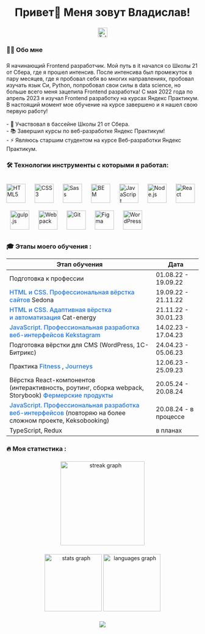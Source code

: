 ###

<h1 align="center">Привет👋 Меня зовут Владислав!</h1>

###

<div align="center">
  <a href="https://t.me/vlados66625" target="_blank">
    <img src="https://img.shields.io/static/v1?message=Telegram&logo=telegram&label=&color=2CA5E0&logoColor=white&labelColor=&style=for-the-badge" height="25" alt="Telegram"  />
  </a>
</div>

###

<h3 align="left">👩‍💻  Обо мне</h3>

###

<p align="left">Я начинающий Frontend разработчик. Мой путь в it начался со Школы 21 от Сбера, где я прошел интенсив. После интенсива был промежуток в пару месяцев, где я пробовал себя во многих направлениях, пробовал изучать язык Си, Python, попробовал свои силы в data science, но больше всего меня зацепила Frontend разработка! С мая 2022 года по апрель 2023 я изучал Frontend разработку на курсах Яндекс Практикум. В настоящий момент мое обучение на курсе завершено и я нашел свою первую работу!<br><br>- 🔭 Участвовал в бассейне Школы 21 от Сбера.<br>- 📚 Завершил курсы по веб-разработке Яндекс Практикум!<br>- ⚡ Являюсь старшим студентом на курсе Веб-разработки Яндекс Практикум.</p>

###

<h3 align="left">🛠 Технологии инструменты с которыми я работал:</h3>

###

<div align="left">  
<a href="https://en.wikipedia.org/wiki/HTML5" target="_blank"><img style="margin: 10px 10px 10px 0" src="https://profilinator.rishav.dev/skills-assets/html5-original-wordmark.svg" alt="HTML5" height="50" /></a>  
<a href="https://www.w3schools.com/css/" target="_blank"><img style="margin: 10px" src="https://profilinator.rishav.dev/skills-assets/css3-original-wordmark.svg" alt="CSS3" height="50" /></a>  
<a href="https://sass-lang.com/" target="_blank"><img style="margin: 10px" src="https://profilinator.rishav.dev/skills-assets/sass-original.svg" alt="Sass" height="50" /></a>  
<a href="http://getbem.com/" target="_blank"><img style="margin: 10px" src="https://profilinator.rishav.dev/skills-assets/bem.svg" alt="BEM" height="50" /></a>  
<a href="https://www.javascript.com/" target="_blank"><img style="margin: 10px" src="https://profilinator.rishav.dev/skills-assets/javascript-original.svg" alt="JavaScript" height="50" /></a>  
<a href="https://nodejs.org/" target="_blank"><img style="margin: 10px" src="https://profilinator.rishav.dev/skills-assets/nodejs-original-wordmark.svg" alt="Node.js" height="50" /></a>  
<a href="https://reactjs.org/" target="_blank"><img style="margin: 10px" src="https://profilinator.rishav.dev/skills-assets/react-original-wordmark.svg" alt="React" height="50" /></a>  
<a href="https://gulpjs.com/" target="_blank"><img style="margin: 10px" src="https://profilinator.rishav.dev/skills-assets/gulp-plain.svg" alt="gulp.js" height="50" /></a>  
<a href="https://webpack.js.org/" target="_blank"><img style="margin: 10px" src="https://profilinator.rishav.dev/skills-assets/webpack-original.svg" alt="Webpack" height="50" /></a>  
<a href="https://github.com/" target="_blank"><img style="margin: 10px" src="https://profilinator.rishav.dev/skills-assets/git-scm-icon.svg" alt="Git" height="50" /></a>  
<a href="https://www.figma.com/" target="_blank"><img style="margin: 10px" src="https://profilinator.rishav.dev/skills-assets/figma-icon.svg" alt="Figma" height="50" /></a>  
<a href="https://wordpress.com/" target="_blank"><img style="margin: 10px" src="https://profilinator.rishav.dev/skills-assets/wordpress.png" alt="WordPress" height="50" /></a>  
</div>

###

<h3 align="left">🎓   Этапы моего обучения :</h3>

<table>
  <thead>
    <tr>
      <th>Этап обучения</th>
      <th>Дата</th>
    </tr>
  </thead>
  <tbody>
    <tr>
      <td>Подготовка к профессии</td>
      <td>01.08.22 - 19.09.22</td>
    </tr>
    <tr>
      <td>
        <a href="https://htmlacademy.ru/intensive/htmlcss" target="_blank" style="color: #1a73e8; text-decoration: none; font-weight: 500; border-bottom: 2px solid transparent; transition: color 0.3s ease, border-bottom 0.3s ease;">
          HTML и&nbsp;CSS. Профессиональная вёрстка сайтов
        </a> Sedona
      </td>
      <td>19.09.22 - 21.11.22</td>
    </tr>
    <tr>
      <td>
        <a href="https://htmlacademy.ru/intensive/adaptive" target="_blank" style="color: #1a73e8; text-decoration: none; font-weight: 500; border-bottom: 2px solid transparent; transition: color 0.3s ease, border-bottom 0.3s ease;">
          HTML и&nbsp;CSS. Адаптивная вёрстка и&nbsp;автоматизация 
        </a> Cat-energy
      </td>
      <td>21.11.22 - 30.01.23</td>
    </tr>
    <tr>
      <td>
        <a href="https://htmlacademy.ru/intensive/javascript" target="_blank" style="color: #1a73e8; text-decoration: none; font-weight: 500; border-bottom: 2px solid transparent; transition: color 0.3s ease, border-bottom 0.3s ease;">
          JavaScript. Профессиональная разработка веб-интерфейсов
        </a> 
        <a href="https://vlados66625.github.io/my-projects/" target="_blank" style="color: #1a73e8; text-decoration: none; font-weight: 500; border-bottom: 2px solid transparent; transition: color 0.3s ease, border-bottom 0.3s ease;">
          Kekstagram
        </a>
      </td>
      <td>14.02.23 - 17.04.23</td>
    </tr>
    <tr>
      <td>Подготовка вёрстки для CMS (WordPress, 1С-Битрикс)</td>
      <td>24.04.23 - 05.06.23</td>
    </tr>
    <tr>
      <td>
        Практика 
        <a href="https://vlados66625.github.io/my-projects/" target="_blank" style="color: #1a73e8; text-decoration: none; font-weight: 500; border-bottom: 2px solid transparent; transition: color 0.3s ease, border-bottom 0.3s ease;">
          Fitness
        </a>, 
        <a href="https://vlados66625.github.io/my-projects/" target="_blank" style="color: #1a73e8; text-decoration: none; font-weight: 500; border-bottom: 2px solid transparent; transition: color 0.3s ease, border-bottom 0.3s ease;">
          Journeys
        </a>
      </td>
      <td>12.06.23 - 25.09.23</td>
    </tr>
    <tr>
      <td>
        Вёрстка React-компонентов (интерактивность, роутинг, сборка webpack, Storybook) 
        <a href="https://vlados66625.github.io/my-projects/" target="_blank" style="color: #1a73e8; text-decoration: none; font-weight: 500; border-bottom: 2px solid transparent; transition: color 0.3s ease, border-bottom 0.3s ease;">
          Фермерские продукты
        </a>
      </td>
      <td>20.05.24 - 20.08.24</td>
    </tr>
    <tr>
      <td>
        <a href="https://htmlacademy.ru/intensive/javascript" target="_blank" style="color: #1a73e8; text-decoration: none; font-weight: 500; border-bottom: 2px solid transparent; transition: color 0.3s ease, border-bottom 0.3s ease;">
          JavaScript. Профессиональная разработка веб-интерфейсов
        </a> (повторяю на более сложном проекте, Keksobooking)
      </td>
      <td>20.08.24 - в процессе</td>
    </tr>
    <tr>
      <td>TypeScript, Redux</td>
      <td>в планах</td>
    </tr>
  </tbody>
</table>


###

<h3 align="left">🔥   Моя статистика :</h3>

###

<div align="center">
  <img src="https://streak-stats.demolab.com?user=vlados66625&locale=en&mode=daily&theme=dark&hide_border=false&border_radius=5&order=3" height="220" alt="streak graph"  />
</div>

###

<div align="center">
<img src="https://github-readme-stats.vercel.app/api?username=vlados66625&hide_title=false&hide_rank=false&show_icons=true&include_all_commits=true&count_private=true&disable_animations=false&theme=dracula&locale=en&hide_border=false&order=1" height="150" alt="stats graph"  />
  <img src="https://github-readme-stats.vercel.app/api/top-langs?username=vlados66625&locale=en&hide_title=false&layout=compact&card_width=320&langs_count=5&theme=dracula&hide_border=false&order=2" height="150" alt="languages graph"  />
</div>

###

<div align="center">
  <img src="https://visitor-badge.laobi.icu/badge?page_id=vlados66625.vlados66625&"  />
</div>

###
